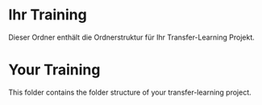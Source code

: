 # Ihr Training
Dieser Ordner enthält die Ordnerstruktur für Ihr Transfer-Learning Projekt. 

# Your Training

This folder contains the folder structure of your transfer-learning project. 
